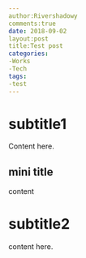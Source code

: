 ```yaml
---
author:Rivershadowy
comments:true
date: 2018-09-02
layout:post
title:Test post
categories:
-Works
-Tech
tags:
-test
---
```


# subtitle1
Content here.
## mini title
content
# subtitle2
content here.